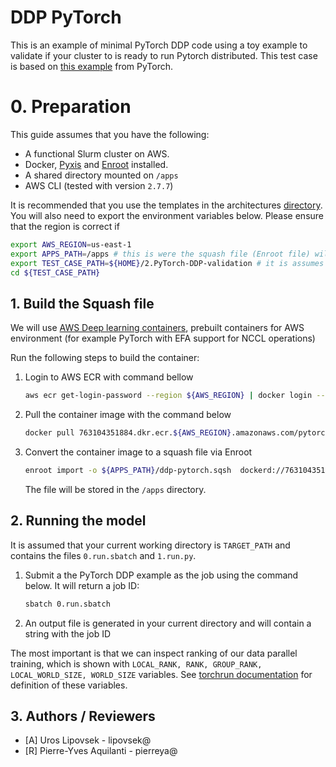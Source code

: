 # DDP PyTorch
This is an example of minimal PyTorch DDP code using a toy example to validate if your cluster to is ready to run Pytorch distributed. This test case is based on [this example](https://pytorch.org/tutorials/intermediate/ddp_tutorial.html) from PyTorch.

# 0. Preparation

This guide assumes that you have the following:

- A functional Slurm cluster on AWS.
- Docker, [Pyxis](https://github.com/NVIDIA/pyxis) and [Enroot](https://github.com/NVIDIA/enroot) installed.
- A shared directory mounted on `/apps`
- AWS CLI (tested with version `2.7.7`)

It is recommended that you use the templates in the architectures [directory](../../1.architectures). You will also need to export the environment variables below. Please ensure that the region is correct if

```bash
export AWS_REGION=us-east-1
export APPS_PATH=/apps # this is were the squash file (Enroot file) will be stored
export TEST_CASE_PATH=${HOME}/2.PyTorch-DDP-validation # it is assumes that this test case is copied in your home directory
cd ${TEST_CASE_PATH}
```

## 1. Build the Squash file

We will use [AWS Deep learning containers](https://aws.amazon.com/machine-learning/containers/), prebuilt containers for AWS environment (for example PyTorch with EFA support for NCCL operations)

Run the following steps to build the container:

1. Login to AWS ECR with command bellow
   ```bash
   aws ecr get-login-password --region ${AWS_REGION} | docker login --username AWS --password-stdin 763104351884.dkr.ecr.${AWS_REGION}.amazonaws.com
   ```
2. Pull the container image with the command below
   ```bash
   docker pull 763104351884.dkr.ecr.${AWS_REGION}.amazonaws.com/pytorch-training:2.0.1-gpu-py310-cu118-ubuntu20.04-ec2
   ```
3. Convert the container image to a squash file via Enroot
   ```bash
   enroot import -o ${APPS_PATH}/ddp-pytorch.sqsh  dockerd://763104351884.dkr.ecr.${AWS_REGION}.amazonaws.com/pytorch-training:2.0.1-gpu-py310-cu118-ubuntu20.04-ec2
   ```
   The file will be stored in the `/apps` directory.

## 2. Running the model

It is assumed that your current working directory is `TARGET_PATH` and contains the files `0.run.sbatch` and `1.run.py`.

1. Submit a the PyTorch DDP example as the job using the command below. It will return a job ID:
   ```bash
   sbatch 0.run.sbatch
   ```
2. An output file is generated in your current directory and will contain a string with the job ID

The most important is that we can inspect ranking of our data parallel training, which is shown with `LOCAL_RANK, RANK, GROUP_RANK, LOCAL_WORLD_SIZE, WORLD_SIZE` variables. See [torchrun documentation](https://pytorch.org/docs/stable/elastic/run.html#environment-variables) for definition of these variables.



## 3. Authors / Reviewers

- [A] Uros Lipovsek - lipovsek@
- [R] Pierre-Yves Aquilanti - pierreya@

